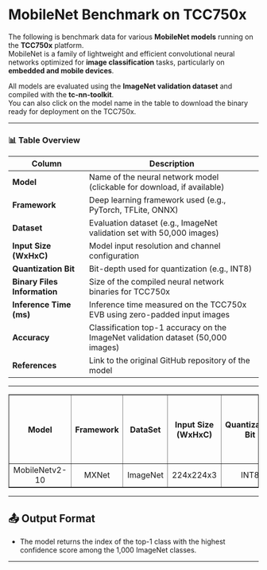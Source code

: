 # MobileNet Benchmark on TCC750x

The following is benchmark data for various **MobileNet models** running on the **TCC750x** platform.  
MobileNet is a family of lightweight and efficient convolutional neural networks optimized for **image classification** tasks, particularly on **embedded and mobile devices**.  
<!-- This benchmark showcases how different MobileNet variants (e.g., V1, V2, V3) perform when compiled, quantized (INT8), and executed on the TCC750X board. -->

All models are evaluated using the **ImageNet validation dataset** and compiled with the **tc-nn-toolkit**.  
You can also click on the model name in the table to download the binary ready for deployment on the TCC750x.

---

### 📊 Table Overview

| Column                    | Description                                                                 |
|--------------------------|-----------------------------------------------------------------------------|
| **Model**                | Name of the neural network model (clickable for download, if available)     |
| **Framework**            | Deep learning framework used (e.g., PyTorch, TFLite, ONNX)                  |
| **Dataset**              | Evaluation dataset (e.g., ImageNet validation set with 50,000 images)  |
| **Input Size (WxHxC)**   | Model input resolution and channel configuration                            |
| **Quantization Bit**     | Bit-depth used for quantization (e.g., INT8)                                |
| **Binary Files Information**   | Size of the compiled neural network binaries for TCC750x                    |
| **Inference Time (ms)**  | Inference time measured on the TCC750x EVB using zero-padded input images                |
| **Accuracy**             | Classification top-1 accuracy on the ImageNet validation dataset (50,000 images)                    |
| **References**           | Link to the original GitHub repository of the model      

- - -

<table border="1" cellspacing="0" cellpadding="5">
    <thead>
        <tr>
            <th rowspan="2">Model</th>
            <th rowspan="2">Framework</th>
            <th rowspan="2">DataSet</th>
            <th rowspan="2">Input Size (WxHxC)</th>
            <th rowspan="2">Quantization Bit</th>
            <th colspan="2">Binary Files Information</th>
            <th rowspan="2">Inference Time (ms)</th>
            <th colspan="2">Accuracy</th>
            <th rowspan="2">References</th>
        </tr>
        <tr>
            <th>Weight & Bias Binary (MB)</th>
            <th>Command Binary (KB)</th>
            <th>FP32</th>
            <th>INT8</th>
        </tr>
    </thead>
    <tbody>
        <tr>
            <td align="center">MobileNetv2-10</td> <!-- Model -->
            <td align="center">MXNet</td> <!-- Framework -->
            <td align="center">ImageNet</td> <!-- Detections/DataSet -->
            <td align="center">224x224x3</td> <!-- Input Size (WxHxC) -->
            <td align="center">INT8</td> <!-- Quantization Bit -->
            <td align="center">4</td> <!-- Compiled NN Information: Weight, Bias Binary Size(MB) -->
            <td align="center">44</td> <!-- Compiled NN Information: Command Binary Size(KB) -->
            <td align="center">1.31</td> <!-- Inference Time(msec): EVB -->
            <td align="center">0.6984</td> <!-- Evaluation Result: FP32 -->
            <td align="center">0.6879</td> <!-- Evaluation Result: INT8 -->
            <td align="center"><a href="https://github.com/onnx/models/tree/main/validated/vision/classification/mobilenet">GitHub<a></td> <!-- References: Link -->
        </tr>
    </tbody>
</table>

- - -

## 📤 Output Format

- The model returns the index of the top-1 class with the highest confidence score among the 1,000 ImageNet classes.

- - -
